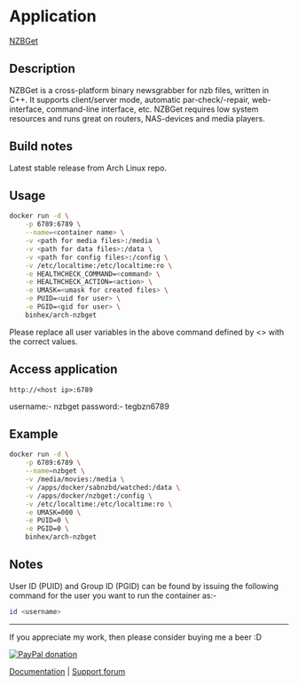 # Application

[NZBGet](http://nzbget.net/)

## Description

NZBGet is a cross-platform binary newsgrabber for nzb files, written in C++. It
supports client/server mode, automatic par-check/-repair, web-interface,
command-line interface, etc. NZBGet requires low system resources and runs great
on routers, NAS-devices and media players.

## Build notes

Latest stable release from Arch Linux repo.

## Usage

```bash
docker run -d \
    -p 6789:6789 \
    --name=<container name> \
    -v <path for media files>:/media \
    -v <path for data files>:/data \
    -v <path for config files>:/config \
    -v /etc/localtime:/etc/localtime:ro \
    -e HEALTHCHECK_COMMAND=<command> \
    -e HEALTHCHECK_ACTION=<action> \
    -e UMASK=<umask for created files> \
    -e PUID=<uid for user> \
    -e PGID=<gid for user> \
    binhex/arch-nzbget
```

Please replace all user variables in the above command defined by <> with the
correct values.

## Access application

`http://<host ip>:6789`

username:- nzbget
password:- tegbzn6789

## Example

```bash
docker run -d \
    -p 6789:6789 \
    --name=nzbget \
    -v /media/movies:/media \
    -v /apps/docker/sabnzbd/watched:/data \
    -v /apps/docker/nzbget:/config \
    -v /etc/localtime:/etc/localtime:ro \
    -e UMASK=000 \
    -e PUID=0 \
    -e PGID=0 \
    binhex/arch-nzbget
```

## Notes

User ID (PUID) and Group ID (PGID) can be found by issuing the following command
for the user you want to run the container as:-

```bash
id <username>
```

___
If you appreciate my work, then please consider buying me a beer  :D

[![PayPal donation](https://www.paypal.com/en_US/i/btn/btn_donate_SM.gif)](https://www.paypal.com/cgi-bin/webscr?cmd=_s-xclick&hosted_button_id=MM5E27UX6AUU4)

[Documentation](https://github.com/binhex/documentation) | [Support forum](http://forums.unraid.net/index.php?topic=45843.0)
